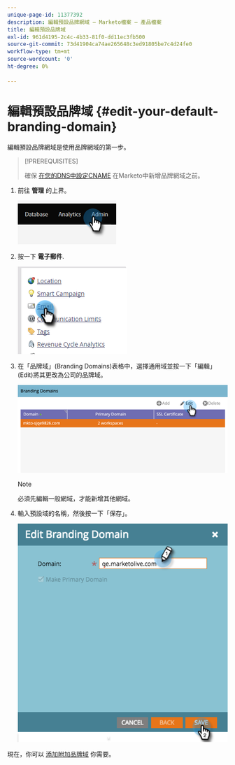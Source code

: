 ```yaml
---
unique-page-id: 11377392
description: 編輯預設品牌網域 — Marketo檔案 — 產品檔案
title: 編輯預設品牌域
exl-id: 961d4195-2c4c-4b33-81f0-dd11ec3fb500
source-git-commit: 73d41904ca74ae265648c3ed91805be7c4d24fe0
workflow-type: tm+mt
source-wordcount: '0'
ht-degree: 0%

---
```


# 編輯預設品牌域 {#edit-your-default-branding-domain}

編輯預設品牌網域是使用品牌網域的第一步。

>[!PREREQUISITES]
>
>確保 [在您的DNS中設定CNAME](/help/marketo/getting-started/setup/configure-protocols-for-marketo.md) 在Marketo中新增品牌網域之前。

1. 前往 **管理** 的上界。

   ![](assets/edit-your-default-branding-domain-1.png)

1. 按一下 **電子郵件**.

   ![](assets/edit-your-default-branding-domain-2.png)

1. 在「品牌域」(Branding Domains)表格中，選擇通用域並按一下「編輯」(Edit)將其更改為公司的品牌域。

   ![](assets/edit-your-default-branding-domain-3.png)

   >[!NOTE]
   >
   >必須先編輯一般網域，才能新增其他網域。

1. 輸入預設域的名稱，然後按一下「保存」。

   ![](assets/edit-your-default-branding-domain-4.png)

現在，你可以 [添加附加品牌域](/help/marketo/product-docs/administration/email-setup/add-multiple-branding-domains/add-an-additional-branding-domain.md) 你需要。
